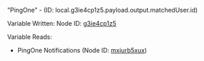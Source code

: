"PingOne" - (ID: local.g3ie4cp1z5.payload.output.matchedUser.id)

Variable Written:
Node ID: [g3ie4cp1z5](../nodes/g3ie4cp1z5.md)

Variable Reads:
* PingOne Notifications (Node ID: [mxiurb5xux](../nodes/mxiurb5xux.md))

